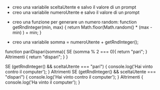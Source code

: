 <!-- L’utente sceglie pari o dispari e inserisce un numero da 1 a 5. -->

- creo una variabile sceltaUtente e salvo il valore di un prompt
- creo una variabile numeroUtente e salvo il valore di un prompt

<!-- Generiamo un numero random (sempre da 1 a 5) per il computer (usando una funzione). -->

- creo una funzione per generare un numero random:
function getRndInteger(min, max) {
  return Math.floor(Math.random() * (max - min) ) + min;
}

<!-- Sommiamo i due numeri -->

- creo una variabile somma = numeroUtente + getRndInteger();

<!-- Stabiliamo se la somma dei due numeri è pari o dispari (usando una funzione) -->

function pariDispari(somma){
    SE (somma % 2 === 0){
        return "pari";
    } Altrimenti {
        return "dispari";
    }
}

<!-- Dichiariamo chi ha vinto. -->
SE (getRndInteger() && sceltaUtente === "pari") {
    console.log('Hai vinto contro il computer');
} Altrimenti SE (getRndInteger() && sceltaUtente === "dispari") {
    console.log('Hai vinto contro il computer');
} Altrimenti {
    console.log('Ha vinto il computer');
}